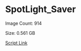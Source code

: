 # SpotLight_Saver

Image Count: 914

Size: 0.561 GB

[Script Link](https://github.com/liuyal/Archive/blob/master/Python/Utilities/Miscellaneous/spotlight_saver.py)
